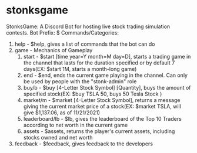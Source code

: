 # stonksgame
StonksGame:
A Discord Bot for hosting live stock trading simulation contests. Bot Prefix: $
Commands/Categories:

1. help - $help, gives a list of commands that the bot can do
2. game - Mechanics of Gameplay
    1. start - $start [time year=Y month=M day=D],  starts a trading game in the channel that lasts for the duration specified or by default 7 days(EX: $start 1M, starts a month-long game)
    2. end - $end, ends the current game playing in the channel. Can only be used by people with the "stonk-admin" role
    3. buy/b - $buy [4-Letter Stock Symbol] [Quantity], buys the amount of specified stock(EX: $buy TSLA 50, buys 50 Tesla Stock )
    4. market/m - $market [4-Letter Stock Symbol], returns a message giving the current market price of a stock(EX: $market TSLA, will give $1,137.06, as of 11/21/2021)
    5. leaderboard/lb - $lb, gives the leaderboard of the Top 10 Traders according to net worth in the current game
    6. assets - $assets, returns the player's current assets, including stocks owned and net worth
3. feedback - $feedback, gives feedback to the developers
